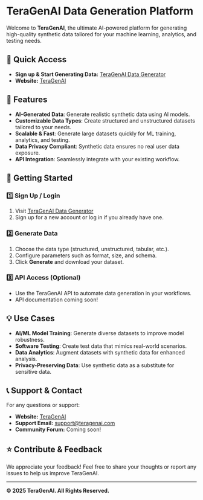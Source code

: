 # TeraGenAI Data Generation Platform

Welcome to **TeraGenAI**, the ultimate AI-powered platform for generating high-quality synthetic data tailored for your machine learning, analytics, and testing needs.


## 🔗 Quick Access
- **Sign up & Start Generating Data:** [TeraGenAI Data Generator](https://data.teragenai.com/login)
- **Website:** [TeraGenAI](https://teragenai.com/)

## 🚀 Features
- **AI-Generated Data**: Generate realistic synthetic data using AI models.
- **Customizable Data Types**: Create structured and unstructured datasets tailored to your needs.
- **Scalable & Fast**: Generate large datasets quickly for ML training, analytics, and testing.
- **Data Privacy Compliant**: Synthetic data ensures no real user data exposure.
- **API Integration**: Seamlessly integrate with your existing workflow.

## 📌 Getting Started
### 1️⃣ Sign Up / Login
1. Visit [TeraGenAI Data Generator](https://data.teragenai.com/login)
2. Sign up for a new account or log in if you already have one.

### 2️⃣ Generate Data
1. Choose the data type (structured, unstructured, tabular, etc.).
2. Configure parameters such as format, size, and schema.
3. Click **Generate** and download your dataset.

### 3️⃣ API Access (Optional)
- Use the TeraGenAI API to automate data generation in your workflows.
- API documentation coming soon!

## 💡 Use Cases
- **AI/ML Model Training**: Generate diverse datasets to improve model robustness.
- **Software Testing**: Create test data that mimics real-world scenarios.
- **Data Analytics**: Augment datasets with synthetic data for enhanced analysis.
- **Privacy-Preserving Data**: Use synthetic data as a substitute for sensitive data.

## 📞 Support & Contact
For any questions or support:
- **Website:** [TeraGenAI](https://teragenai.com/)
- **Support Email:** support@teragenai.com
- **Community Forum:** Coming soon!

## ⭐ Contribute & Feedback
We appreciate your feedback! Feel free to share your thoughts or report any issues to help us improve TeraGenAI.

---
**© 2025 TeraGenAI. All Rights Reserved.**

